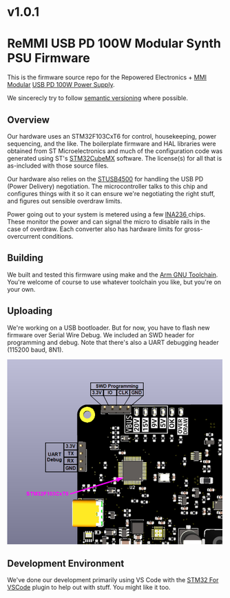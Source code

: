 # v1.0.1
# ReMMI USB PD 100W Modular Synth PSU Firmware

This is the firmware source repo for the 
Repowered Electronics + [MMI Modular](http://www.mmimodular.com) 
[USB PD 100W Power Supply](https://repoweredelectronics.com/remmi-usb-power-2/). 

We sincerecly try to follow [semantic versioning](https://semver.org/) 
where possible.

## Overview

Our hardware uses an STM32F103CxT6 for control, housekeeping, power sequencing, 
and the like. The boilerplate firmware and HAL libraries were obtained from ST 
Microelectronics and much of the configuration code was generated using ST's 
[STM32CubeMX](https://www.st.com/content/st_com/en/stm32cubemx.html) software. 
The license(s) for all that is as-included with those source files.

Our hardware also relies on the 
[STUSB4500](https://www.st.com/en/interfaces-and-transceivers/stusb4500.html) 
for handling the USB PD (Power Delivery) negotiation. The microcontroller talks 
to this chip and configures things with it so it can ensure we're negotiating 
the right stuff, and figures out sensible overdraw limits. 

Power going out to your system is metered using a few 
[INA236 ](https://www.ti.com/product/INA236) chips. These monitor the power and 
can signal the micro to disable rails in the case of overdraw. Each converter 
also has hardware limits for gross-overcurrent conditions.

## Building

We built and tested this firmware using make and the 
[Arm GNU Toolchain](https://developer.arm.com/Tools%20and%20Software/GNU%20Toolchain). 
You're welcome of course to use whatever toolchain you like, but you're on your 
own.

## Uploading
We're working on a USB bootloader. But for now, you have to flash new firmware 
over Serial Wire Debug. We included an SWD header for programming and debug. 
Note that there's also a UART debugging header (115200 baud, 8N1). 

![Header Labels](imgs/header_labels.png)

## Development Environment 

We've done our development primarily using VS Code with the 
[STM32 For VSCode](https://github.com/bmd-studio/stm32-for-vscode) plugin to 
help out with stuff. You might like it too.